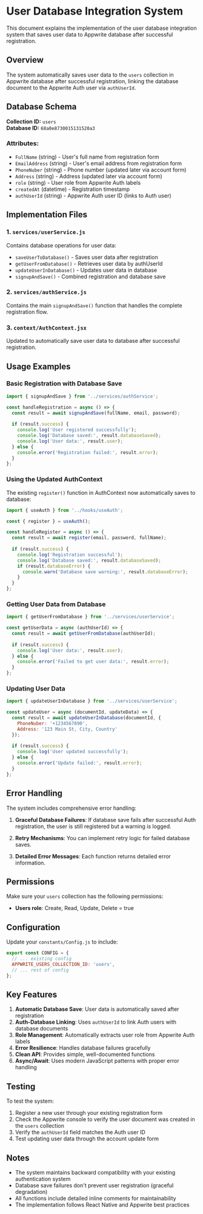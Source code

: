 # User Database Integration System

This document explains the implementation of the user database integration system that saves user data to Appwrite database after successful registration.

## Overview

The system automatically saves user data to the `users` collection in Appwrite database after successful registration, linking the database document to the Appwrite Auth user via `authUserId`.

## Database Schema

**Collection ID:** `users`  
**Database ID:** `68a0e8730015131520a3`

### Attributes:
- `FullName` (string) - User's full name from registration form
- `EmailAddress` (string) - User's email address from registration form  
- `PhoneNuber` (string) - Phone number (updated later via account form)
- `Address` (string) - Address (updated later via account form)
- `role` (string) - User role from Appwrite Auth labels
- `createdAt` (datetime) - Registration timestamp
- `authUserId` (string) - Appwrite Auth user ID (links to Auth user)

## Implementation Files

### 1. `services/userService.js`
Contains database operations for user data:
- `saveUserToDatabase()` - Saves user data after registration
- `getUserFromDatabase()` - Retrieves user data by authUserId
- `updateUserInDatabase()` - Updates user data in database
- `signupAndSave()` - Combined registration and database save

### 2. `services/authService.js`
Contains the main `signupAndSave()` function that handles the complete registration flow.

### 3. `context/AuthContext.jsx`
Updated to automatically save user data to database after successful registration.

## Usage Examples

### Basic Registration with Database Save

```javascript
import { signupAndSave } from '../services/authService';

const handleRegistration = async () => {
  const result = await signupAndSave(fullName, email, password);
  
  if (result.success) {
    console.log('User registered successfully');
    console.log('Database saved:', result.databaseSaved);
    console.log('User data:', result.user);
  } else {
    console.error('Registration failed:', result.error);
  }
};
```

### Using the Updated AuthContext

The existing `register()` function in AuthContext now automatically saves to database:

```javascript
import { useAuth } from '../hooks/useAuth';

const { register } = useAuth();

const handleRegister = async () => {
  const result = await register(email, password, fullName);
  
  if (result.success) {
    console.log('Registration successful');
    console.log('Database saved:', result.databaseSaved);
    if (result.databaseError) {
      console.warn('Database save warning:', result.databaseError);
    }
  }
};
```

### Getting User Data from Database

```javascript
import { getUserFromDatabase } from '../services/userService';

const getUserData = async (authUserId) => {
  const result = await getUserFromDatabase(authUserId);
  
  if (result.success) {
    console.log('User data:', result.user);
  } else {
    console.error('Failed to get user data:', result.error);
  }
};
```

### Updating User Data

```javascript
import { updateUserInDatabase } from '../services/userService';

const updateUser = async (documentId, updateData) => {
  const result = await updateUserInDatabase(documentId, {
    PhoneNuber: '+1234567890',
    Address: '123 Main St, City, Country'
  });
  
  if (result.success) {
    console.log('User updated successfully');
  } else {
    console.error('Update failed:', result.error);
  }
};
```

## Error Handling

The system includes comprehensive error handling:

1. **Graceful Database Failures**: If database save fails after successful Auth registration, the user is still registered but a warning is logged.

2. **Retry Mechanisms**: You can implement retry logic for failed database saves.

3. **Detailed Error Messages**: Each function returns detailed error information.

## Permissions

Make sure your `users` collection has the following permissions:
- **Users role**: Create, Read, Update, Delete = true

## Configuration

Update your `constants/Config.js` to include:

```javascript
export const CONFIG = {
  // ... existing config
  APPWRITE_USERS_COLLECTION_ID: 'users',
  // ... rest of config
};
```

## Key Features

1. **Automatic Database Save**: User data is automatically saved after registration
2. **Auth-Database Linking**: Uses `authUserId` to link Auth users with database documents
3. **Role Management**: Automatically extracts user role from Appwrite Auth labels
4. **Error Resilience**: Handles database failures gracefully
5. **Clean API**: Provides simple, well-documented functions
6. **Async/Await**: Uses modern JavaScript patterns with proper error handling

## Testing

To test the system:

1. Register a new user through your existing registration form
2. Check the Appwrite console to verify the user document was created in the `users` collection
3. Verify the `authUserId` field matches the Auth user ID
4. Test updating user data through the account update form

## Notes

- The system maintains backward compatibility with your existing authentication system
- Database save failures don't prevent user registration (graceful degradation)
- All functions include detailed inline comments for maintainability
- The implementation follows React Native and Appwrite best practices
